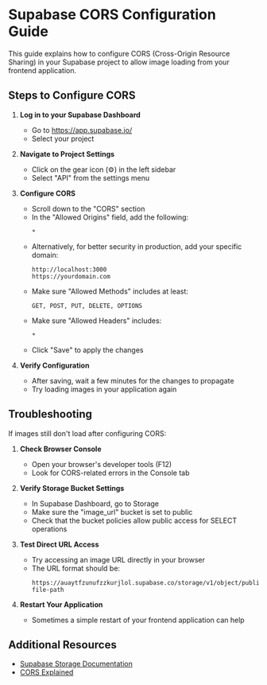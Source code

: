 # Supabase CORS Configuration Guide

This guide explains how to configure CORS (Cross-Origin Resource Sharing) in your Supabase project to allow image loading from your frontend application.

## Steps to Configure CORS

1. **Log in to your Supabase Dashboard**
   - Go to https://app.supabase.io/
   - Select your project

2. **Navigate to Project Settings**
   - Click on the gear icon (⚙️) in the left sidebar
   - Select "API" from the settings menu

3. **Configure CORS**
   - Scroll down to the "CORS" section
   - In the "Allowed Origins" field, add the following:
     ```
     *
     ```
   - Alternatively, for better security in production, add your specific domain:
     ```
     http://localhost:3000
     https://yourdomain.com
     ```
   - Make sure "Allowed Methods" includes at least:
     ```
     GET, POST, PUT, DELETE, OPTIONS
     ```
   - Make sure "Allowed Headers" includes:
     ```
     *
     ```
   - Click "Save" to apply the changes

4. **Verify Configuration**
   - After saving, wait a few minutes for the changes to propagate
   - Try loading images in your application again

## Troubleshooting

If images still don't load after configuring CORS:

1. **Check Browser Console**
   - Open your browser's developer tools (F12)
   - Look for CORS-related errors in the Console tab

2. **Verify Storage Bucket Settings**
   - In Supabase Dashboard, go to Storage
   - Make sure the "image_url" bucket is set to public
   - Check that the bucket policies allow public access for SELECT operations

3. **Test Direct URL Access**
   - Try accessing an image URL directly in your browser
   - The URL format should be:
     ```
     https://auaytfzunufzzkurjlol.supabase.co/storage/v1/object/public/image_url/your-file-path
     ```

4. **Restart Your Application**
   - Sometimes a simple restart of your frontend application can help

## Additional Resources

- [Supabase Storage Documentation](https://supabase.io/docs/guides/storage)
- [CORS Explained](https://developer.mozilla.org/en-US/docs/Web/HTTP/CORS)
